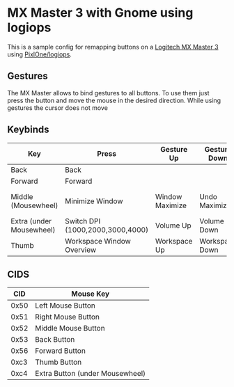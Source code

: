 # MX Master 3 with Gnome using logiops
This is a sample config for remapping buttons on a 
[Logitech MX Master 3](https://www.logitech.com/en-us/product/mx-master-3.910-005620.html?page=mx-for-coding) using [PixlOne/logiops](https://github.com/PixlOne/logiops).

## Gestures
The MX Master allows to bind gestures to all buttons. To use them just press the button and move the mouse in the desired direction. While using gestures the cursor does not move

## Keybinds
Key | Press | Gesture Up | Gesture Down | Gesture Left | Gesture Right
----|-------|------------|--------------|---------------|-------------
Back|Back
Forward|Forward
Middle (Mousewheel)|Minimize Window|Window Maximize|Undo Maximize|Toggle Window Tiled Left|Toggle Window Tiled Right
Extra (under Mousewheel)|Switch DPI (1000,2000,3000,4000)|Volume Up|Volume Down|Brightness Down|Brightness Up
Thumb|Workspace Window Overview|Workspace Up|Workspace Down|Application Overview

## CIDS

CID|Mouse Key
---|---------
0x50|Left Mouse Button
0x51|Right Mouse Button
0x52|Middle Mouse Button
0x53|Back Button
0x56|Forward Button
0xc3|Thumb Button
0xc4|Extra Button (under Mousewheel)